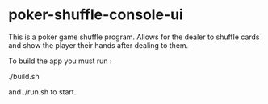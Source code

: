 # poker-shuffle-console-ui
This is a poker game shuffle program. Allows for the dealer to shuffle cards and show the player their hands after 
dealing to them.

To build the app you must run :

./build.sh

and ./run.sh to start.


